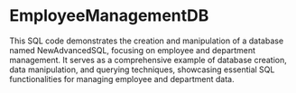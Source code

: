 # EmployeeManagementDB

This SQL code demonstrates the creation and manipulation of a database named NewAdvancedSQL, focusing on employee and department management. It serves as a comprehensive example of database creation, data manipulation, and querying techniques, showcasing essential SQL functionalities for managing employee and department data. 
